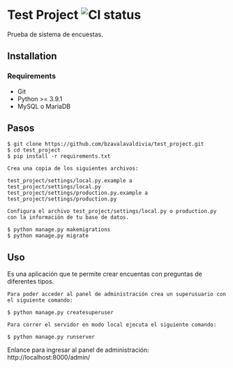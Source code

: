 # Test Project ![CI status](https://img.shields.io/badge/build-passing-brightgreen.svg)

Prueba de sistema de encuestas.

## Installation

### Requirements
* Git
* Python >= 3.9.1
* MySQL o MariaDB

## Pasos
```
$ git clone https://github.com/bzavalavaldivia/test_project.git
$ cd test_project
$ pip install -r requirements.txt

Crea una copia de los siguientes archivos:

test_project/settings/local.py.example a test_project/settings/local.py
test_project/settings/production.py.example a test_project/settings/production.py

Configura el archivo test_project/settings/local.py o production.py con la información de tu base de datos.

$ python manage.py makemigrations
$ python manage.py migrate
```

## Uso

Es una aplicación que te permite crear encuentas con preguntas de diferentes tipos.

```
Para poder acceder al panel de administración crea un superusuario con el siguiente comando:

$ python manage.py createsuperuser

Para correr el servidor en modo local ejecuta el siguiente comando:

$ python manage.py runserver
```

Enlance para ingresar al panel de administración: http://localhost:8000/admin/
